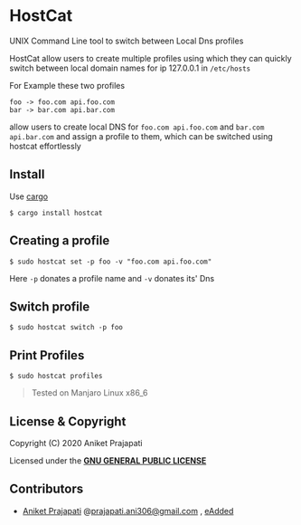# HostCat
UNIX Command Line tool to switch between Local Dns profiles

HostCat allow users to create multiple profiles using which they can quickly switch between local domain names for ip 127.0.0.1 in `/etc/hosts`

For Example these two profiles

```
foo -> foo.com api.foo.com
bar -> bar.com api.bar.com
```

allow users to create local DNS for `foo.com api.foo.com` and `bar.com api.bar.com` and assign a profile to them, which can be switched using hostcat effortlessly

## Install

Use [cargo](https://doc.rust-lang.org/cargo/getting-started/installation.html)

```shell script
$ cargo install hostcat
```

## Creating a profile

```shell script
$ sudo hostcat set -p foo -v "foo.com api.foo.com"
```
Here `-p` donates a profile name and `-v` donates its' Dns

## Switch profile

```shell script
$ sudo hostcat switch -p foo
```

## Print Profiles

```shell script
$ sudo hostcat profiles
```

> Tested on Manjaro Linux x86_6

## License & Copyright

Copyright (C) 2020 Aniket Prajapati

Licensed under the **[GNU GENERAL PUBLIC LICENSE](LICENSE)**

## Contributors
 + [Aniket Prajapati](https://github.com/aniketfuryrocks) @[prajapati.ani306@gmail.com](mailto:prajapati.ani306@gmail.com) , [eAdded](http://www.eadded.com)